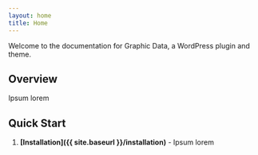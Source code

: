 ```yaml
---
layout: home
title: Home
---
```


Welcome to the documentation for Graphic Data, a WordPress plugin and theme.

## Overview

Ipsum lorem

## Quick Start

1. **[Installation]({{ site.baseurl }}/installation)** - Ipsum lorem
